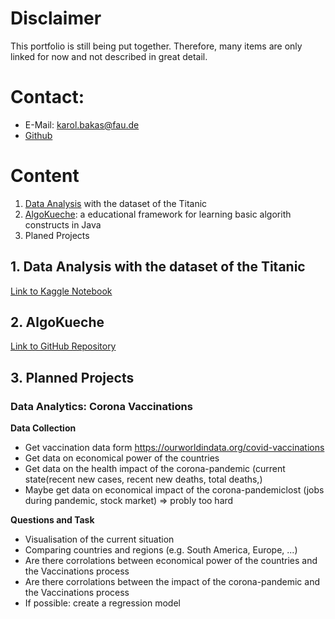 # Disclaimer
This portfolio is still being put together. Therefore, many items are only linked for now and not described in great detail.

# Contact: 
* E-Mail: karol.bakas@fau.de
* [Github](https://github.com/Idontker)

# Content
1. [Data Analysis](https://www.kaggle.com/athanassiosbakas/titanic-notebook-basic-analysis)
    with the dataset of the Titanic
2. [AlgoKueche](https://github.com/Idontker/AlgoKueche): a educational framework for learning basic algorith constructs in Java
3. Planed Projects


## 1. Data Analysis with the dataset of the Titanic
[Link to Kaggle Notebook](https://www.kaggle.com/athanassiosbakas/titanic-notebook-basic-analysis)
## 2. AlgoKueche
[Link to GitHub Repository](https://github.com/Idontker/AlgoKueche)
## 3. Planned Projects
### Data Analytics: Corona Vaccinations
**Data Collection**
* Get vaccination data form https://ourworldindata.org/covid-vaccinations
* Get data on economical power of the countries 
* Get data on the health impact of the corona-pandemic (current state(recent new cases, recent new deaths, total deaths,) 
* Maybe get data on economical impact of the corona-pandemiclost (jobs during pandemic, stock market) => probly too hard

**Questions and Task**
* Visualisation of the current situation
* Comparing countries and regions (e.g. South America, Europe, ...)
* Are there corrolations between economical power of the countries and the Vaccinations process
* Are there corrolations between the impact of the corona-pandemic and the Vaccinations process
* If possible: create a regression model 
